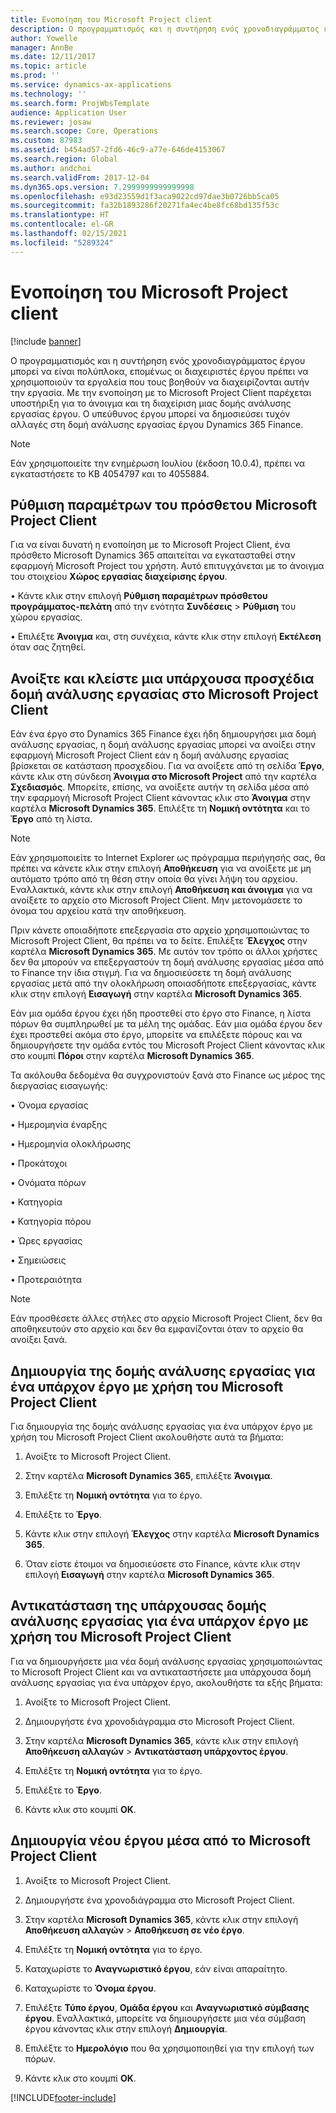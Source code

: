 ```yaml
---
title: Ενοποίηση του Microsoft Project client
description: Ο προγραμματισμός και η συντήρηση ενός χρονοδιαγράμματος έργου μπορεί να είναι πολύπλοκα, επομένως οι διαχειριστές έργου πρέπει να χρησιμοποιούν τα εργαλεία που τους βοηθούν να διαχειρίζονται αυτήν την εργασία. Με την ενοποίηση με το Microsoft Project Client παρέχεται υποστήριξη για το άνοιγμα και τη διαχείριση μιας δομής ανάλυσης εργασίας έργου.
author: Yowelle
manager: AnnBe
ms.date: 12/11/2017
ms.topic: article
ms.prod: ''
ms.service: dynamics-ax-applications
ms.technology: ''
ms.search.form: ProjWbsTemplate
audience: Application User
ms.reviewer: josaw
ms.search.scope: Core, Operations
ms.custom: 87983
ms.assetid: b454ad57-2fd6-46c9-a77e-646de4153067
ms.search.region: Global
ms.author: andchoi
ms.search.validFrom: 2017-12-04
ms.dyn365.ops.version: 7.2999999999999998
ms.openlocfilehash: e93d23559d1f3aca9022cd97dae3b0726bb5ca05
ms.sourcegitcommit: fa32b1893286f20271fa4ec4be8fc68bd135f53c
ms.translationtype: HT
ms.contentlocale: el-GR
ms.lasthandoff: 02/15/2021
ms.locfileid: "5289324"
---
```

# <a name="microsoft-project-client-integration"></a>Ενοποίηση του Microsoft Project client

[!include [banner](../includes/banner.md)]

Ο προγραμματισμός και η συντήρηση ενός χρονοδιαγράμματος έργου μπορεί να είναι πολύπλοκα, επομένως οι διαχειριστές έργου πρέπει να χρησιμοποιούν τα εργαλεία που τους βοηθούν να διαχειρίζονται αυτήν την εργασία. Με την ενοποίηση με το Microsoft Project Client παρέχεται υποστήριξη για το άνοιγμα και τη διαχείριση μιας δομής ανάλυσης εργασίας έργου. Ο υπεύθυνος έργου μπορεί να δημοσιεύσει τυχόν αλλαγές στη δομή ανάλυσης εργασίας έργου Dynamics 365 Finance.

> [!NOTE]
> Εάν χρησιμοποιείτε την ενημέρωση Ιουλίου (έκδοση 10.0.4), πρέπει να εγκαταστήσετε το KB 4054797 και το 4055884.

## <a name="configure-the-microsoft-project-client-add-in"></a>Ρύθμιση παραμέτρων του πρόσθετου Microsoft Project Client
Για να είναι δυνατή η ενοποίηση με το Microsoft Project Client, ένα πρόσθετο Microsoft Dynamics 365 απαιτείται να εγκατασταθεί στην εφαρμογή Microsoft Project του χρήστη. Αυτό επιτυγχάνεται με το άνοιγμα του στοιχείου **Χώρος εργασίας διαχείρισης έργου**.

•   Κάντε κλικ στην επιλογή **Ρύθμιση παραμέτρων πρόσθετου προγράμματος-πελάτη** από την ενότητα **Συνδέσεις** > **Ρύθμιση** του χώρου εργασίας.

•   Επιλέξτε **Άνοιγμα** και, στη συνέχεια, κάντε κλικ στην επιλογή **Εκτέλεση** όταν σας ζητηθεί.

## <a name="open-and-edit-an-existing-draft-work-breakdown-structure-in-microsoft-project-client"></a>Ανοίξτε και κλείστε μια υπάρχουσα προσχέδια δομή ανάλυσης εργασίας στο Microsoft Project Client
Εάν ένα έργο στο Dynamics 365 Finance έχει ήδη δημιουργήσει μια δομή ανάλυσης εργασίας, η δομή ανάλυσης εργασίας μπορεί να ανοίξει στην εφαρμογή Microsoft Project Client εάν η δομή ανάλυσης εργασίας βρίσκεται σε κατάσταση προσχεδίου. Για να ανοίξετε από τη σελίδα **Έργο**, κάντε κλικ στη σύνδεση **Άνοιγμα στο Microsoft Project** από την καρτέλα **Σχεδιασμός**. Μπορείτε, επίσης, να ανοίξετε αυτήν τη σελίδα μέσα από την εφαρμογή Microsoft Project Client κάνοντας κλικ στο **Άνοιγμα** στην καρτέλα **Microsoft Dynamics 365**. Επιλέξτε τη **Νομική οντότητα** και το **Έργο** από τη λίστα.

> [!NOTE]
> Εάν χρησιμοποιείτε το Internet Explorer ως πρόγραμμα περιήγησής σας, θα πρέπει να κάνετε κλικ στην επιλογή **Αποθήκευση** για να ανοίξετε με μη αυτόματο τρόπο από τη θέση στην οποία θα γίνει λήψη του αρχείου. Εναλλακτικά, κάντε κλικ στην επιλογή **Αποθήκευση και άνοιγμα** για να ανοίξετε το αρχείο στο Microsoft Project Client. Μην μετονομάσετε το όνομα του αρχείου κατά την αποθήκευση.

Πριν κάνετε οποιαδήποτε επεξεργασία στο αρχείο χρησιμοποιώντας το Microsoft Project Client, θα πρέπει να το δείτε. Επιλέξτε **Έλεγχος** στην καρτέλα **Microsoft Dynamics 365**. Με αυτόν τον τρόπο οι άλλοι χρήστες δεν θα μπορούν να επεξεργαστούν τη δομή ανάλυσης εργασίας μέσα από το Finance την ίδια στιγμή. Για να δημοσιεύσετε τη δομή ανάλυσης εργασίας μετά από την ολοκλήρωση οποιασδήποτε επεξεργασίας, κάντε κλικ στην επιλογή **Εισαγωγή** στην καρτέλα **Microsoft Dynamics 365**.

Εάν μια ομάδα έργου έχει ήδη προστεθεί στο έργο στο Finance, η λίστα πόρων θα συμπληρωθεί με τα μέλη της ομάδας. Εάν μια ομάδα έργου δεν έχει προστεθεί ακόμα στο έργο, μπορείτε να επιλέξετε πόρους και να δημιουργήσετε την ομάδα εντός του Microsoft Project Client κάνοντας κλικ στο κουμπί **Πόροι** στην καρτέλα **Microsoft Dynamics 365**. 

Τα ακόλουθα δεδομένα θα συγχρονιστούν ξανά στο Finance ως μέρος της διεργασίας εισαγωγής:

•   Όνομα εργασίας

•   Ημερομηνία έναρξης

•   Ημερομηνία ολοκλήρωσης

•   Προκάτοχοι

•   Ονόματα πόρων

•   Κατηγορία

•   Κατηγορία πόρου

•   Ώρες εργασίας

•   Σημειώσεις

•   Προτεραιότητα

> [!NOTE]
> Εάν προσθέσετε άλλες στήλες στο αρχείο Microsoft Project Client, δεν θα αποθηκευτούν στο αρχείο και δεν θα εμφανίζονται όταν το αρχείο θα ανοίξει ξανά.

## <a name="create-the-work-breakdown-structure-for-an-existing-project-using-microsoft-project-client"></a>Δημιουργία της δομής ανάλυσης εργασίας για ένα υπάρχον έργο με χρήση του Microsoft Project Client
Για δημιουργία της δομής ανάλυσης εργασίας για ένα υπάρχον έργο με χρήση του Microsoft Project Client ακολουθήστε αυτά τα βήματα:


1.  Ανοίξτε το Microsoft Project Client.

2.  Στην καρτέλα **Microsoft Dynamics 365**, επιλέξτε **Άνοιγμα**.

3.  Επιλέξτε τη **Νομική οντότητα** για το έργο.

4.  Επιλέξτε το **Έργο**.

5.  Κάντε κλικ στην επιλογή **Έλεγχος** στην καρτέλα **Microsoft Dynamics 365**.

6.  Όταν είστε έτοιμοι να δημοσιεύσετε στο Finance, κάντε κλικ στην επιλογή **Εισαγωγή** στην καρτέλα **Microsoft Dynamics 365**.

## <a name="replace-the-existing-work-breakdown-structure-for-an-existing-project-using-microsoft-project-client"></a>Αντικατάσταση της υπάρχουσας δομής ανάλυσης εργασίας για ένα υπάρχον έργο με χρήση του Microsoft Project Client
Για να δημιουργήσετε μια νέα δομή ανάλυσης εργασίας χρησιμοποιώντας το Microsoft Project Client και να αντικαταστήσετε μια υπάρχουσα δομή ανάλυσης εργασίας για ένα υπάρχον έργο, ακολουθήστε τα εξής βήματα:

1.  Ανοίξτε το Microsoft Project Client.

2.  Δημιουργήστε ένα χρονοδιάγραμμα στο Microsoft Project Client.

3.  Στην καρτέλα **Microsoft Dynamics 365**, κάντε κλικ στην επιλογή **Αποθήκευση αλλαγών** > **Αντικατάσταση υπάρχοντος έργου**.

4.  Επιλέξτε τη **Νομική οντότητα** για το έργο.

5.  Επιλέξτε το **Έργο**.

6.  Κάντε κλικ στο κουμπί **OK**.

## <a name="create-a-new-project-from-within-microsoft-project-client"></a>Δημιουργία νέου έργου μέσα από το Microsoft Project Client


1.  Ανοίξτε το Microsoft Project Client.

2.  Δημιουργήστε ένα χρονοδιάγραμμα στο Microsoft Project Client.

3.  Στην καρτέλα **Microsoft Dynamics 365**, κάντε κλικ στην επιλογή **Αποθήκευση αλλαγών** > **Αποθήκευση σε νέο έργο**.

4.  Επιλέξτε τη **Νομική οντότητα** για το έργο.

5.  Καταχωρίστε το **Αναγνωριστικό έργου**, εάν είναι απαραίτητο.

6.  Καταχωρίστε το **Όνομα έργου**.

7.  Επιλέξτε **Τύπο έργου**, **Ομάδα έργου** και **Αναγνωριστικό σύμβασης έργου**. Εναλλακτικά, μπορείτε να δημιουργήσετε μια νέα σύμβαση έργου κάνοντας κλικ στην επιλογή **Δημιουργία**.

8.  Επιλέξτε το **Ημερολόγιο** που θα χρησιμοποιηθεί για την επιλογή των πόρων.

11. Κάντε κλικ στο κουμπί **OK**.


[!INCLUDE[footer-include](../includes/footer-banner.md)]